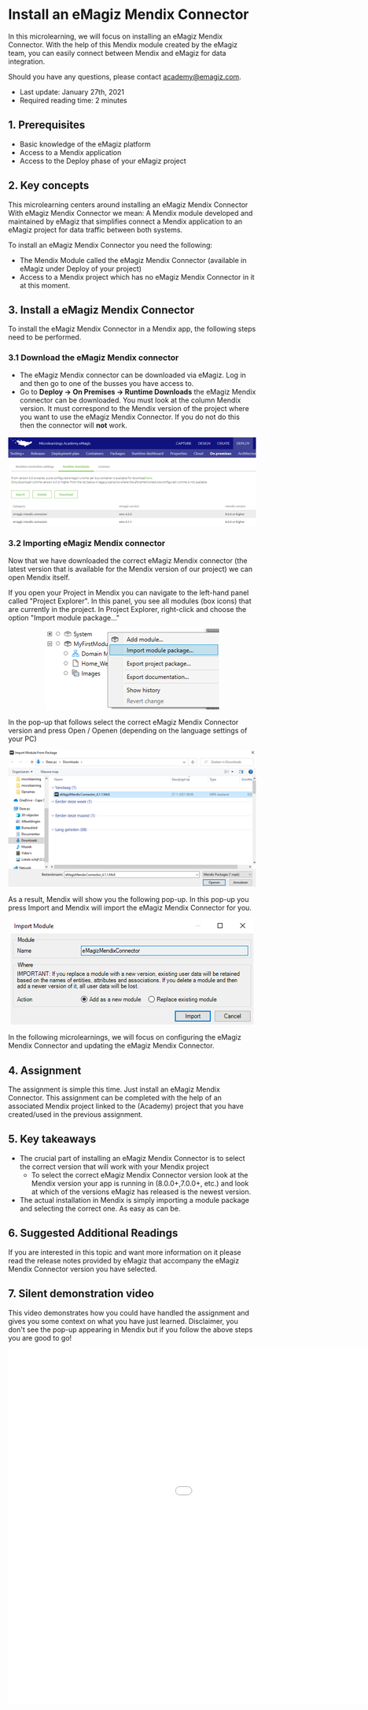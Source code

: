 # Install an eMagiz Mendix Connector

In this microlearning, we will focus on installing an eMagiz Mendix Connector. 
With the help of this Mendix module created by the eMagiz team, you can easily connect between Mendix and eMagiz for data integration.

Should you have any questions, please contact academy@emagiz.com.

- Last update: January 27th, 2021
- Required reading time: 2 minutes

## 1. Prerequisites
- Basic knowledge of the eMagiz platform
- Access to a Mendix application
- Access to the Deploy phase of your eMagiz project

## 2. Key concepts
This microlearning centers around installing an eMagiz Mendix Connector
With eMagiz Mendix Connector we mean: A Mendix module developed and maintained by eMagiz that simplifies connect a Mendix application to an eMagiz project for data traffic between both systems.

To install an eMagiz Mendix Connector you need the following:

- The Mendix Module called the eMagiz Mendix Connector (available in eMagiz under Deploy of your project)
- Access to a Mendix project which has no eMagiz Mendix Connector in it at this moment.


## 3. Install a eMagiz Mendix Connector

To install the eMagiz Mendix Connector in a Mendix app, the following steps need to be performed.

### 3.1 Download the eMagiz Mendix connector
- The eMagiz Mendix connector can be downloaded via eMagiz. Log in and then go to one of the busses you have access to.    
- Go to **Deploy -> On Premises -> Runtime Downloads** the eMagiz Mendix connector can be downloaded. 
You must look at the column Mendix version. It must correspond to the Mendix version of the project where you want to use the eMagiz Mendix Connector. 
If you do not do this then the connector will **not** work.

<p align="center"><img src="../../img/microlearning/ml-install-emagiz-mendix-connector--emc-download-screen.png"></p> 
 
###  3.2 Importing eMagiz Mendix connector
Now that we have downloaded the correct eMagiz Mendix connector (the latest version that is available for the Mendix version of our project) we can open Mendix itself.

If you open your Project in Mendix you can navigate to the left-hand panel called "Project Explorer". In this panel, you see all modules (box icons) that are currently in the project.
In Project Explorer, right-click and choose the option "Import module package..."

<p align="center"><img src="../../img/microlearning/ml-install-emagiz-mendix-connector--import-module-package.png"></p>

In the pop-up that follows select the correct eMagiz Mendix Connector version and press Open / Openen (depending on the language settings of your PC)

<p align="center"><img src="../../img/microlearning/ml-install-emagiz-mendix-connector--import-module-package-selection.png"></p>

As a result, Mendix will show you the following pop-up. In this pop-up you press Import and Mendix will import the eMagiz Mendix Connector for you.

<p align="center"><img src="../../img/microlearning/ml-install-emagiz-mendix-connector--import-module-package-add-as-new-module.png"></p>

In the following microlearnings, we will focus on configuring the eMagiz Mendix Connector and updating the eMagiz Mendix Connector.

## 4. Assignment

The assignment is simple this time. Just install an eMagiz Mendix Connector.
This assignment can be completed with the help of an associated Mendix project linked to the (Academy) project that you have created/used in the previous assignment.

## 5. Key takeaways

- The crucial part of installing an eMagiz Mendix Connector is to select the correct version that will work with your Mendix project
	- To select the correct eMagiz Mendix Connector version look at the Mendix version your app is running in (8.0.0+,7.0.0+, etc.) and look at which of the versions eMagiz has released is the newest version.
- The actual installation in Mendix is simply importing a module package and selecting the correct one. As easy as can be.

## 6. Suggested Additional Readings

If you are interested in this topic and want more information on it please read the release notes provided by eMagiz that accompany the eMagiz Mendix Connector version you have selected.

## 7. Silent demonstration video

This video demonstrates how you could have handled the assignment and gives you some context on what you have just learned. Disclaimer, you don't see the pop-up appearing in Mendix but if you follow the above steps you are good to go!

<iframe width="1280" height="720" src="../../vid/microlearning/microlearning-install-emagiz-mendix-connector.mp4" frameborder="0" allow="accelerometer; autoplay; clipboard-write; encrypted-media; gyroscope; picture-in-picture" allowfullscreen></iframe>
